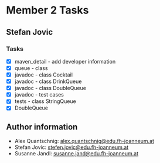 # Member 2 Tasks 
## Stefan Jovic 

### Tasks ###

- [x] maven_detail - add developer information
- [x] queue - class 
- [x] javadoc - class Cocktail
- [x] javadoc - class DrinkQueue
- [x] javadoc - class DoubleQueue
- [x] javadoc - test cases
- [x] tests - class StringQueue
- [x] DoubleQueue

## Author information ##

* Alex Quantschnig: alex.quantschnig@edu.fh-joanneum.at
* Stefan Jovic: stefen.jovic@edu.fh-joanneum.at
* Susanne Jandl: susanne.jand@edu.fh-joanneum.at